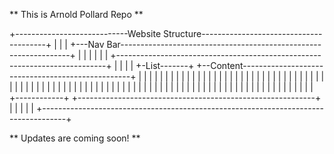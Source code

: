 ** This is Arnold Pollard Repo **

+----------------------------Website Structure---------------------------------------+
|                                                                                    |
|    +---Nav Bar-----------------------------------------------------------------+   |
|    |                                                                           |   |
|    +---------------------------------------------------------------------------+   |
|                                                                                    |
|    +-List-------+  +--Content--------------------------------------------------+   |
|    |            |  |                                                           |   |
|    |            |  |                                                           |   |
|    |            |  |                                                           |   |
|    |            |  |                                                           |   |
|    |            |  |                                                           |   |
|    |            |  |                                                           |   |
|    |            |  |                                                           |   |
|    |            |  |                                                           |   |
|    |            |  |                                                           |   |
|    |            |  |                                                           |   |
|    |            |  |                                                           |   |
|    |            |  |                                                           |   |
|    |            |  |                                                           |   |
|    |            |  |                                                           |   |
|    |            |  |                                                           |   |
|    +------------+  +-----------------------------------------------------------+   |
|                                                                                    |
|                                                                                    |
+------------------------------------------------------------------------------------+

** Updates are coming soon! **
